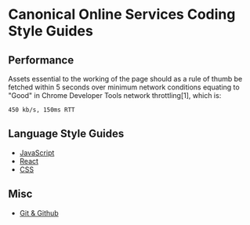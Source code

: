 # Canonical Online Services Coding Style Guides

## Performance

Assets essential to the working of the page should as a rule of thumb be fetched within 5 seconds over minimum network conditions equating to "Good" in Chrome Developer Tools network throttling[1], which is:

```450 kb/s, 150ms RTT```

## Language Style Guides

- [JavaScript](/style/javascript.md)
- [React](/style/react.md)
- [CSS](/style/css.md)

## Misc

- [Git & Github](/style/git.md)
